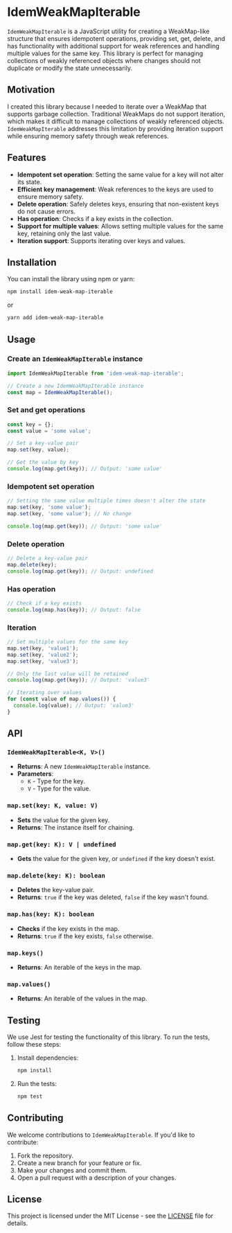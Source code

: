 # IdemWeakMapIterable

`IdemWeakMapIterable` is a JavaScript utility for creating a WeakMap-like structure that ensures idempotent operations, providing set, get, delete, and has functionality with additional support for weak references and handling multiple values for the same key. This library is perfect for managing collections of weakly referenced objects where changes should not duplicate or modify the state unnecessarily.

## Motivation

I created this library because I needed to iterate over a WeakMap that supports garbage collection. Traditional WeakMaps do not support iteration, which makes it difficult to manage collections of weakly referenced objects. `IdemWeakMapIterable` addresses this limitation by providing iteration support while ensuring memory safety through weak references.

## Features

- **Idempotent set operation**: Setting the same value for a key will not alter its state.
- **Efficient key management**: Weak references to the keys are used to ensure memory safety.
- **Delete operation**: Safely deletes keys, ensuring that non-existent keys do not cause errors.
- **Has operation**: Checks if a key exists in the collection.
- **Support for multiple values**: Allows setting multiple values for the same key, retaining only the last value.
- **Iteration support**: Supports iterating over keys and values.

## Installation

You can install the library using npm or yarn:

```bash
npm install idem-weak-map-iterable
```

or

```bash
yarn add idem-weak-map-iterable
```

## Usage

### Create an `IdemWeakMapIterable` instance

```javascript
import IdemWeakMapIterable from 'idem-weak-map-iterable';

// Create a new IdemWeakMapIterable instance
const map = IdemWeakMapIterable();
```

### Set and get operations

```javascript
const key = {};
const value = 'some value';

// Set a key-value pair
map.set(key, value);

// Get the value by key
console.log(map.get(key)); // Output: 'some value'
```

### Idempotent set operation

```javascript
// Setting the same value multiple times doesn't alter the state
map.set(key, 'some value');
map.set(key, 'some value'); // No change

console.log(map.get(key)); // Output: 'some value'
```

### Delete operation

```javascript
// Delete a key-value pair
map.delete(key);
console.log(map.get(key)); // Output: undefined
```

### Has operation

```javascript
// Check if a key exists
console.log(map.has(key)); // Output: false
```

### Iteration

```javascript
// Set multiple values for the same key
map.set(key, 'value1');
map.set(key, 'value2');
map.set(key, 'value3');

// Only the last value will be retained
console.log(map.get(key)); // Output: 'value3'

// Iterating over values
for (const value of map.values()) {
  console.log(value); // Output: 'value3'
}
```

## API

### `IdemWeakMapIterable<K, V>()`

- **Returns**: A new `IdemWeakMapIterable` instance.
- **Parameters**:
  - `K` - Type for the key.
  - `V` - Type for the value.

### `map.set(key: K, value: V)`

- **Sets** the value for the given key.
- **Returns**: The instance itself for chaining.

### `map.get(key: K): V | undefined`

- **Gets** the value for the given key, or `undefined` if the key doesn't exist.

### `map.delete(key: K): boolean`

- **Deletes** the key-value pair.
- **Returns**: `true` if the key was deleted, `false` if the key wasn't found.

### `map.has(key: K): boolean`

- **Checks** if the key exists in the map.
- **Returns**: `true` if the key exists, `false` otherwise.

### `map.keys()`

- **Returns**: An iterable of the keys in the map.

### `map.values()`

- **Returns**: An iterable of the values in the map.

## Testing

We use Jest for testing the functionality of this library. To run the tests, follow these steps:

1. Install dependencies:

   ```bash
   npm install
   ```

2. Run the tests:
   ```bash
   npm test
   ```

## Contributing

We welcome contributions to `IdemWeakMapIterable`. If you'd like to contribute:

1. Fork the repository.
2. Create a new branch for your feature or fix.
3. Make your changes and commit them.
4. Open a pull request with a description of your changes.

## License

This project is licensed under the MIT License - see the [LICENSE](LICENSE) file for details.
